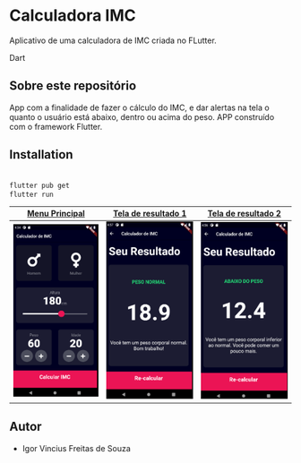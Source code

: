 # Calculadora IMC
Aplicativo de uma calculadora de IMC criada no FLutter.

Dart
## Sobre este repositório
App com a finalidade de fazer o cálculo do IMC, e dar alertas na tela o quanto o usuário está abaixo, dentro ou acima do peso. APP construído com o framework Flutter.  

## Installation

``` 

flutter pub get
flutter run 

```
| [**Menu Principal**](https://medium.com/@diegoveloper/flutter-fetching-parsing-json-data-c019ddddaa34)      | [**Tela de resultado 1**](https://medium.com/@diegoveloper/flutter-persistent-tab-bars-a26220d322bc)     | [**Tela de resultado 2**](https://medium.com/@diegoveloper/flutter-fetching-parsing-json-data-c019ddddaa34)      |
|------------|-------------| -------------|
|  <img src="https://github.com/igor1043/Projetos-em-Flutter/blob/main/Calculadora_IMC/Img/IMG%20(4).png" width="250"> |  <img src="https://github.com/igor1043/Projetos-em-Flutter/blob/main/Calculadora_IMC/Img/IMG%20(5).png" width="250"> |    <img src="https://github.com/igor1043/Projetos-em-Flutter/blob/main/Calculadora_IMC/Img/IMG%20(6).png" width="250"> |  


## Autor

* Igor Vincius Freitas de Souza
